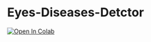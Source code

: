 # Eyes-Diseases-Detctor

[![Open In Colab](https://colab.research.google.com/assets/colab-badge.svg)](https://colab.research.google.com/drive/1Nb0_B0kTpxirW5QSKlF7PS-ZdgdG9V9I#scrollTo=9o14iuO3yaGO)<br>
